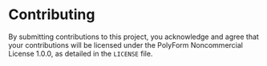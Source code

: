 # Contributing

By submitting contributions to this project, you acknowledge and agree that your contributions will be licensed under the PolyForm Noncommercial License 1.0.0, as detailed in the `LICENSE` file.